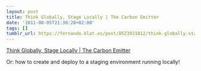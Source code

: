```yaml
---
layout: post
title: Think Globally, Stage Locally | The Carbon Emitter
date: '2011-08-05T21:30:28+02:00'
tags: []
tumblr_url: https://fernando.blat.es/post/8523931812/think-globally-stage-locally-the-carbon-emitter
---
```

[Think Globally, Stage Locally | The Carbon Emitter](http://blog.carbonfive.com/2011/08/03/think-globally-stage-locally/)  

Or: how to create and deploy to a staging environment running locally!
